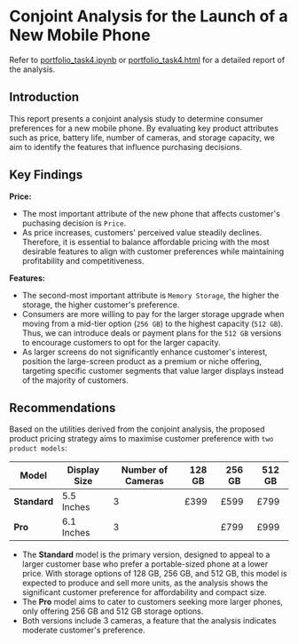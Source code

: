 # Conjoint Analysis for the Launch of a New Mobile Phone

Refer to [portfolio_task4.ipynb](./portfolio_task4.ipynb) or [portfolio_task4.html](./portfolio_task4.html) for a detailed report of the analysis.

## Introduction

This report presents a conjoint analysis study to determine consumer preferences for a new mobile phone. By evaluating key product attributes such as price, battery life, number of cameras, and storage capacity, we aim to identify the features that influence purchasing decisions. 

## Key Findings

**Price:**
- The most important attribute of the new phone that affects customer's puchasing decision is `Price`.
- As price increases, customers' perceived value steadily declines. Therefore, it is essential to balance affordable pricing with the most desirable features to align with customer preferences while maintaining profitability and competitiveness.

**Features:**
- The second-most important attribute is `Memory Storage`, the higher the storage, the higher customer's preference.
- Consumers are more willing to pay for the larger storage upgrade when moving from a mid-tier option (`256 GB`) to the highest capacity (`512 GB`). Thus, we can introduce deals or payment plans for the `512 GB` versions to encourage customers to opt for the larger capacity.
- As larger screens do not significantly enhance customer's interest, position the large-screen product as a premium or niche offering, targeting specific customer segments that value larger displays instead of the majority of customers.

## Recommendations

Based on the utilities derived from the conjoint analysis, the proposed product pricing strategy aims to maximise customer preference with `two product models`:

| Model         | Display Size | Number of Cameras | 128 GB  | 256 GB  | 512 GB  |
|---------------|-------------|------------------|---------|---------|---------|
| **Standard**   | 5.5 Inches  | 3                | £399    | £599    | £799    |
| **Pro**       | 6.1 Inches  | 3                |      | £799    | £999    |

- The **Standard** model is the primary version, designed to appeal to a larger customer base who prefer a portable-sized phone at a lower price. With storage options of 128 GB, 256 GB, and 512 GB, this model is expected to produce and sell more units, as the analysis shows the significant customer preference for affordability and compact size. 
- The **Pro** model aims to cater to customers seeking more larger phones, only offering 256 GB and 512 GB storage options. 
- Both versions include 3 cameras, a feature that the analysis indicates moderate customer's preference.
